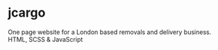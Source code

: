 # jcargo
One page website for a London based removals and delivery business. HTML, SCSS &amp; JavaScript
